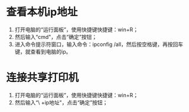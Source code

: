 # 查看本机ip地址
1. 打开电脑的“运行面板”，使用快捷键快捷键：win+R；
2. 然后输入“cmd"，点击“确定”按钮；
3. 进入命令提示符窗口，输入命令：ipconfig /all，然后按空格键，再按回车键，就查看到电脑的ip。
# 连接共享打印机
1. 打开电脑的“运行面板”，使用快捷键快捷键：win+R；
2. 然后输入“\ \+ip地址"，点击“确定”按钮；
